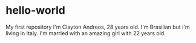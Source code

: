 # hello-world
My first repository
I'm Clayton Andreos, 28 years old.
I'm Brasilian but i'm living in Italy.
I'm married with an amazing girl with 22 years old.
